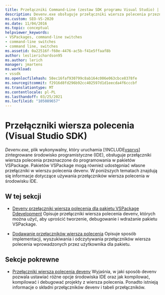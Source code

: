 ```yaml
---
title: Przełączniki Command-Line (zestaw SDK programu Visual Studio) | Microsoft Docs
description: Devenv.exe obsługuje przełączniki wiersza polecenia przeznaczone do programowania w pakietów VSPackage. Zapoznaj się z artykułami z tej sekcji, aby uzyskać informacje na temat przełączników wiersza polecenia.
ms.custom: SEO-VS-2020
ms.date: 11/04/2016
ms.topic: conceptual
helpviewer_keywords:
- VSPackages, command-line switches
- command-line switches
- command line, switches
ms.assetid: 0a22516f-f60e-4476-ac5b-f41e5ffaaf8b
author: leslierichardson95
ms.author: lerich
manager: jmartens
ms.workload:
- vssdk
ms.openlocfilehash: 58ec16faf930799c8ab164c006e063cbce8378fe
ms.sourcegitcommit: f2916d8fd296b92cc402597d1d1eecda4f6cccbf
ms.translationtype: MT
ms.contentlocale: pl-PL
ms.lasthandoff: 03/25/2021
ms.locfileid: "105089657"
---
```

# <a name="command-line-switches-visual-studio-sdk"></a>Przełączniki wiersza polecenia (Visual Studio SDK)
*Devenv.exe*, plik wykonywalny, który uruchamia [!INCLUDE[vsprvs](../code-quality/includes/vsprvs_md.md)] zintegrowane środowisko programistyczne (IDE), obsługuje przełączniki wiersza polecenia przeznaczone do programowania w pakietów VSPackage. Pakietów VSPackage mogą również udostępniać własne przełączniki w wierszu polecenia devenv. W poniższych tematach znajdują się informacje dotyczące używania przełączników wiersza polecenia w środowisku IDE.

## <a name="in-this-section"></a>W tej sekcji
- [Devenv przełączniki wiersza polecenia dla pakietu VSPackage Ddevelopment](../extensibility/devenv-command-line-switches-for-vspackage-development.md) Opisuje przełączniki wiersza polecenia devenv, których można użyć, aby uprościć tworzenie, debugowanie i wdrażanie pakietu VSPackage.

- [Dodawanie przełączników wiersza polecenia](../extensibility/adding-command-line-switches.md) Opisuje sposób implementacji, wyszukiwania i odczytywania przełączników wiersza polecenia wprowadzonych przez użytkownika dla pakietu.

## <a name="related-sections"></a>Sekcje pokrewne
- [Przełączniki wiersza polecenia devenv](../ide/reference/devenv-command-line-switches.md) Wyjaśnia, w jaki sposób devenv pozwala ustawiać różne opcje środowiska IDE oraz jak kompilować, kompilować i debugować projekty z wiersza polecenia. Ponadto istnieją informacje o składni przełączników devenv i tabeli przełączników.
